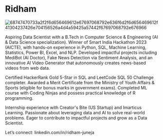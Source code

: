 # Ridham
![68747470733a2f2f6d656469612e67697068792e636f6d2f6d656469612f41304237426e704156526a4d4a59425a57442f67697068792e676966](https://github.com/user-attachments/assets/09c7a5d7-e984-401a-bde8-9ad45d4c54ff)


Aspiring Data Scientist with a B.Tech in Computer Science & Engineering (AI & Data Science specialization). Winner of Smart India Hackathon 2023 (AICTE), with hands-on experience in Python, SQL, Machine Learning, Statistics, Power BI, Excel, and NLP. Developed impactful projects including MediBot (AI Doctor), Fake News Detection via Sentiment Analysis, and an innovative AI Video Generator that autonomously creates news-based videos from web data.

Certified HackerRank Gold 5-Star in SQL and LeetCode SQL 50 Challenge completer. Awarded a Merit Certificate from the Ministry of Youth Affairs & Sports (eligible for bonus marks in government exams). Completed ML course with Coding Ninjas and possess practical knowledge of R programming.

Internship experience with Creator's Bite (US Startup) and Imarticus Learning. Passionate about leveraging data and AI to solve real-world problems. Eager to contribute to impactful projects and grow as a Data Scientist.

Let’s connect: linkedin.com/in/ridham-juneja

